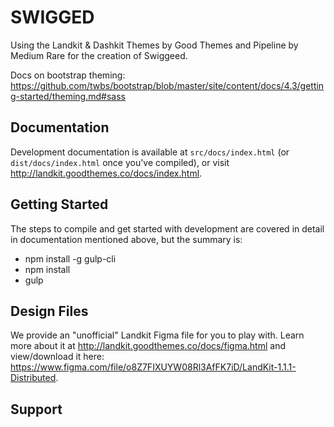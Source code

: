 # SWIGGED

Using the Landkit & Dashkit Themes by Good Themes and Pipeline by Medium Rare for the creation of Swiggeed.

Docs on bootstrap theming: https://github.com/twbs/bootstrap/blob/master/site/content/docs/4.3/getting-started/theming.md#sass

## Documentation

Development documentation is available at `src/docs/index.html` (or `dist/docs/index.html` once you've compiled), or visit http://landkit.goodthemes.co/docs/index.html.

## Getting Started

The steps to compile and get started with development are covered in detail in documentation mentioned above, but the summary is:

- npm install -g gulp-cli
- npm install
- gulp

## Design Files

We provide an "unofficial" Landkit Figma file for you to play with. Learn more about it at http://landkit.goodthemes.co/docs/figma.html and view/download it here: https://www.figma.com/file/o8Z7FIXUYW08Rl3AfFK7iD/LandKit-1.1.1-Distributed.

## Support

